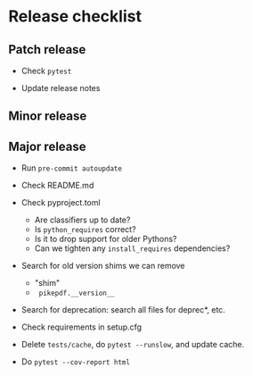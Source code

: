 # Release checklist

## Patch release

- Check `pytest`

- Update release notes

## Minor release

## Major release

- Run `pre-commit autoupdate`

- Check README.md

- Check pyproject.toml

    - Are classifiers up to date?
    - Is `python_requires` correct?
    - Is it to drop support for older Pythons?
    - Can we tighten any `install_requires` dependencies?

- Search for old version shims we can remove

    - "shim"
    - ` pikepdf.__version__`

- Search for deprecation: search all files for deprec*, etc.

- Check requirements in setup.cfg

- Delete `tests/cache`, do `pytest --runslow`, and update cache.

- Do `pytest --cov-report html`
